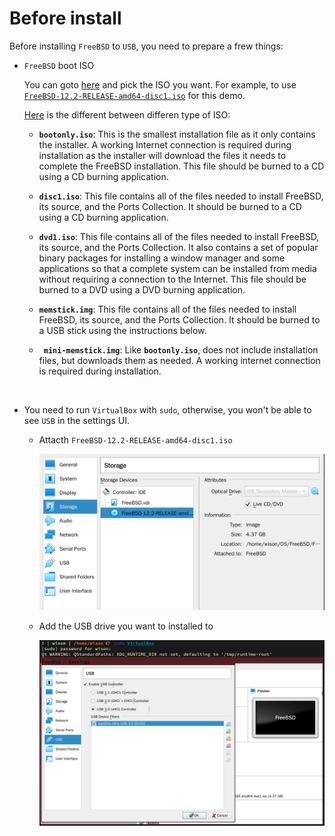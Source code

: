 # Before install

Before installing `FreeBSD` to `USB`, you need to prepare a frew things:

- `FreeBSD` boot ISO

    You can goto [here](https://www.freebsd.org/where.html#download) and pick the ISO you want.
    For example, to use [`FreeBSD-12.2-RELEASE-amd64-disc1.iso`](https://download.freebsd.org/ftp/releases/amd64/amd64/ISO-IMAGES/12.2/FreeBSD-12.2-RELEASE-amd64-disc1.iso)
    for this demo.

    [Here](https://www.freebsd.org/doc/en_US.ISO8859-1/books/handbook/bsdinstall-pre.html) is the different between differen type of ISO:

    - **`bootonly.iso`**: This is the smallest installation file as it only contains the installer. A working Internet connection is required during installation as the installer will download the files it needs to complete the FreeBSD installation. This file should be burned to a CD using a CD burning application.

    - **`disc1.iso`**: This file contains all of the files needed to install FreeBSD, its source, and the Ports Collection. It should be burned to a CD using a CD burning application.

    - **`dvd1.iso`**: This file contains all of the files needed to install FreeBSD, its source, and the Ports Collection. It also contains a set of popular binary packages for installing a window manager and some applications so that a complete system can be installed from media without requiring a connection to the Internet. This file should be burned to a DVD using a DVD burning application.

    - **`memstick.img`**: This file contains all of the files needed to install FreeBSD, its source, and the Ports Collection. It should be burned to a USB stick using the instructions below.

    - **` mini-memstick.img`**: Like **`bootonly.iso`**, does not include installation files, but downloads them as needed.
    A working internet connection is required during installation.

</br>

- You need to run `VirtualBox` with `sudo`, otherwise, you won't be able to see `USB` in the settings UI.

    - Attacth `FreeBSD-12.2-RELEASE-amd64-disc1.iso`

        ![install-1.png](./images/install-1.png)

    - Add the USB drive you want to installed to 

        ![install-3.png](./images/install-3.png)
